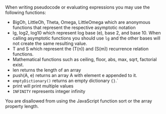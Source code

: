 When writing pseudocode or evaluating expressions you may use the following functions:  
 - BigOh, LittleOh, Theta, Omega, LittleOmega which are anonymous functions that represent the respective asymptotic notation  
 - lg, log2, log10 which represent log base \(e\), base 2, and base 10.  When calling asymptotic functions you should use `lg` and the other bases will not create the same resulting value.  
 - T and S which represent the \(T(n)\) and \(S(m)\) recurrence relation functions.  
 - Mathematical functions such as ceiling, floor, abs, max, sqrt, factorial exist.  
 - len returns the length of an array  
 - push(A, e) returns an array A with element e appended to it.  
 - `emptyDictionary()` returns an empty dictionary `{}`.`
 - print will print multiple values  
 - `INFINITY` represents integer infinity  

You are disallowed from using the JavaScript function sort or the array property length.

